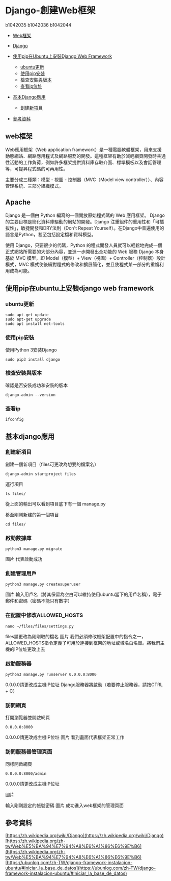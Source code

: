 # Django-創建Web框架
b1042035 b1042036 b1042044


* [Web框架](#web框架)
* [Django](#apache)

* [使用pip在Ubuntu上安裝Django Web Framework](#ubuntu更新)
  - [ubuntu更新](#ubuntu更新)
  - [使用pip安裝](#使用pip安裝)
  - [檢查安裝與版本](#檢查安裝與版本)
  - [查看ip位址](查看ip位址)
* [基本Django應用](#基本django應用)
  - [創建新項目](創建新項目)
* [參考資料](#參考資料)

## web框架
Web應用框架（Web application framework）是一種電腦軟體框架，用來支援動態網站、網路應用程式及網路服務的開發。這種框架有助於減輕網頁開發時共通性活動的工作負荷，例如許多框架提供資料庫存取介面、標準模板以及會話管理等，可提昇程式碼的可再用性。

主要分成三種類：模型 - 視圖 - 控制器（MVC（Model view controller））、內容管理系統、三部分組織模式。

## Apache
Django 是一個由 Python 編寫的一個開放原始程式碼的 Web 應用框架。
Django的主要目標是簡化資料庫驅動的網站的開發。Django 注重組件的重用性和「可插拔性」，敏捷開發和DRY法則（Don't Repeat Yourself）。在Django中普遍使用的語言是Python，甚至包括設定檔和資料模型。

使用 Django，只要很少的代碼，Python 的程式開發人員就可以輕鬆地完成一個正式網站所需要的大部分內容，並進一步開發出全功能的 Web 服務 Django 本身基於 MVC 模型，即 Model（模型）+ View（視圖）+ Controller（控制器）設計模式，MVC 模式使後續對程式的修改和擴展簡化，並且使程式某一部分的重複利用成為可能。

## 使用pip在ubuntu上安裝django web framework

### ubuntu更新

```
sudo apt-get update 
sudo apt-get upgrade
sudo apt install net-tools
```

### 使用pip安裝
使用Python 3安裝Django

```
sudo pip3 install django
```

### 檢查安裝與版本
確認是否安裝成功和安裝的版本
```
django-admin --version
```



### 查看ip

```
ifconfig
```


## 基本django應用

### 創建新項目
創建一個新項目（files可更改為想要的檔案名）
```
django-admin startproject files
```
運行項目
```
ls files/
```
從上面的輸出可以看到項目底下有一個 manage.py

移至剛剛新建的第一個項目
```
cd files/
```

### 啟動數據庫
```
python3 manage.py migrate
```
圖片
代表啟動成功

### 創建管理用戶
```
python3 manage.py createsuperuser
```
圖片
輸入用戶名（將其保留為空白可以維持使用ubuntu當下的用戶名稱），電子郵件和密碼（密碼不能只有數字）

### 在配置中修改ALLOWED_HOSTS
```
nano ~/files/files/settings.py
```
files請更改為剛剛取的檔名
圖片
我們必須修改框架配置中的指令之一，ALLOWED_HOSTS指令定義了可用於連接到框架的地址或域名白名單。將我們主機的IP位址更改上去

### 啟動服務器
```
python3 manage.py runserver 0.0.0.0:8000
```
0.0.0.0請更改成主機IP位址
Django服務器將啟動（若要停止服務器，請按CTRL + C）

### 訪問網頁
打開瀏覽器並開啟網頁
```
0.0.0.0:8000
```
0.0.0.0請更改成主機IP位址
圖片
看到畫面代表框架正常工作

### 訪問服務器管理頁面
同樣開啟網頁
```
0.0.0.0:8000/admin
```
0.0.0.0請更改成主機IP位址

圖片

輸入剛剛設定的帳號密碼
圖片
成功進入web框架的管理頁面



## 參考資料
 [https://zh.wikipedia.org/wiki/Django](https://zh.wikipedia.org/wiki/Django)
 [https://zh.wikipedia.org/zh-tw/Web%E5%BA%94%E7%94%A8%E6%A1%86%E6%9E%B6](https://zh.wikipedia.org/zh-tw/Web%E5%BA%94%E7%94%A8%E6%A1%86%E6%9E%B6)
 [https://ubunlog.com/zh-TW/django-framework-instalacion-ubuntu/#Iniciar_la_base_de_datos](https://ubunlog.com/zh-TW/django-framework-instalacion-ubuntu/#Iniciar_la_base_de_datos)
